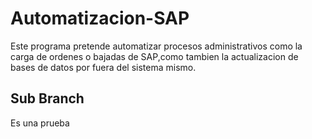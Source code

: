# Automatizacion-SAP

Este programa pretende automatizar procesos administrativos como la carga de ordenes o bajadas de SAP,como tambien la actualizacion de bases de datos por fuera del sistema mismo.

## Sub Branch

Es una prueba 